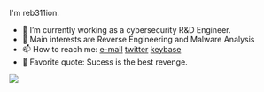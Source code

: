 I'm reb311ion.

- 🔭 I’m currently working as a cybersecurity R&D Engineer.
- 🌱 Main interests are Reverse Engineering and Malware Analysis 
- 📫 How to reach me: [e-mail](mailto:magdymoustafa@protonmail.com) [twitter](https://twitter.com/reb311ion) [keybase](https://keybase.io/reb311ion)
- 💬 Favorite quote: Sucess is the best revenge.

<a href="https://github.com/anuraghazra/github-readme-stats">
  <img align="left" src="https://github-readme-stats.vercel.app/api?username=reb311ion&count_private=true&show_icons=true" />
</a>


